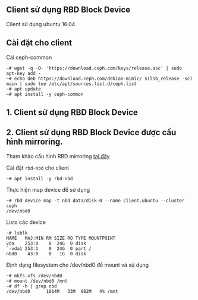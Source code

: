 ## Client sử dụng RBD Block Device
Client sử dụng ubuntu 16.04

## Cài đặt cho client

Cài ceph-common

```
~# wget -q -O- 'https://download.ceph.com/keys/release.asc' | sudo apt-key add -
~# echo deb https://download.ceph.com/debian-mimic/ $(lsb_release -sc) main | sudo tee /etc/apt/sources.list.d/ceph.list
~# apt update
~# apt install -y ceph-common
```


## 1. Client sử dụng RBD Block Device 
<Update sau>


## 2. Client sử dụng RBD Block Device được cấu hình mirroring.

Tham khảo cấu hình RBD mirroring [tại đây](./rbd_mirroring.md)

Cài đặt `rbd-nbd` cho client

```
~# apt install -y rbd-nbd
```

Thực hiện map device để sử dụng

```
~# rbd device map -t nbd data/disk-0 --name client.ubuntu --cluster ceph
/dev/nbd0
```

Lists các device

```
~# lsblk
NAME   MAJ:MIN RM SIZE RO TYPE MOUNTPOINT
vda    253:0    0  24G  0 disk 
`-vda1 253:1    0  24G  0 part /
nbd0    43:0    0   1G  0 disk
```

Định dạng filesystem cho /dev/nbd0 để mount và sử dụng

```
~# mkfs.xfs /dev/nbd0
~# mount /dev/nbd0 /mnt
~# df -h | grep nbd
/dev/nbd0      1014M   33M  982M   4% /mnt
```